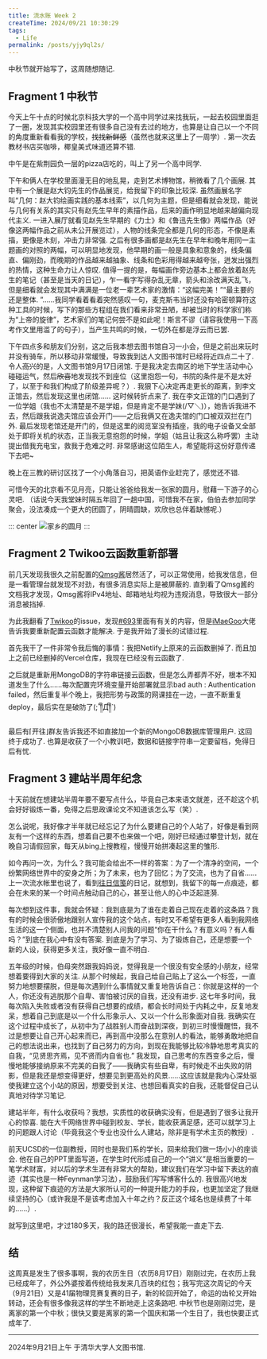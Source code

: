 ```yaml
---
title: 流水账 Week 2
createTime: 2024/09/21 10:30:29
tags:
  - Life
permalink: /posts/yjy9ql2s/
---
```



中秋节就开始写了，这周随想随记.

## Fragment 1 中秋节

今天上午十点的时候北京科技大学的一个高中同学过来找我玩，一起去校园里面逛了一圈，发现其实校园里还有很多自己没有去过的地方，也算是让自己以一个不同的角度重新看看我的学校，<s>找找新鲜感</s>（虽然也就来这里上了一周学）. 第一次去教材书店买咖啡，椰皇美式味道还算不错.

中午是在紫荆园负一层的pizza店吃的，叫上了另一个高中同学.

下午和俩人在学校里面漫无目的地乱晃，走到艺术博物馆，稍微看了几个画展.
其中有一个展是赵大钧先生的作品展览，给我留下的印象比较深. 虽然画展名字叫“几何：赵大钧绘画实践的基本线索”，以几何为主题，但是细看就会发现，能说与几何有关系的其实只有赵先生早年的素描作品，后来的画作明显地越来越偏向现代主义.
一进入展厅就看见赵先生早期的《力士》和《鲁迅先生像》两幅作品（好像这两幅作品之前从未公开展览过），人物的线条完全都是几何的形态，不像是素描，更像是木刻，冲击力非常强. 之后有很多画都是赵先生在早年和晚年用同一主题画的对照的两幅，可以明显地发现，他早期的画一般是具象和意象的，线条偏直、偏刚劲，而晚期的作品越来越抽象、线条和色彩用得越来越夸张，迸发出强烈的热情，这种生命力让人惊叹.
值得一提的是，每幅画作旁边基本上都会放着赵先生的笔记（甚至是当天的日记），乍一看字写得杂乱无章，箭头和涂改满天乱飞，但是细看就会发现其中满满是一位老一辈艺术家的激情：“这幅完美！”“最主要的还是整体. ”……我同学看着看着突然感叹一句，麦克斯韦当时还没有哈密顿算符这种工具的时候，写下的那些方程组在我们看来非常丑陋，却被当时的科学家们称为“上帝的旋律”，艺术家们的笔记何尝不是如此呢！斯言不谬（请容我使用一下高考作文里用滥了的句子），当产生共鸣的时候，一切外在都是浮云而已罢.

下午四点多和朋友们分别，这之后我本想去图书馆自习一小会，但是之前出来玩时并没有骑车，所以移动非常缓慢，导致我到达人文图书馆时已经将近四点二十了. 令人<s>高兴</s>的是，人文图书馆9月17日闭馆. 于是我决定去南区的地下学生活动中心碰碰运气，然后<s>欣喜</s>地发现找不到座位（这里抱怨一句，书院的条件是不是太好了，以至于和我们构成了阶级差异呢？）. 我狠下心决定再走更长的距离，到李文正馆去，然后发现这里也闭馆……
这时候转折点来了. 我在李文正馆的门口遇到了一位学姐（我也不太清楚是不是学姐，但是肯定不是学妹(/▽＼)），她告诉我进不去，然后跟我说逸夫馆应该会开门——之后我俩又在逸夫馆的门口被双双拦在门外. 最后发现老馆还是开门的，但是这里的阅览室没有插座，我的电子设备又全部处于即将关机的状态，正当我无意抱怨的时候，学姐（姑且让我这么称呼罢）主动提出借我充电宝，救我于危难之时.
非常感谢这位陌生人，希望能将这份好意传递下去吧~

晚上在三教的研讨区找了一个小角落自习，把英语作业赶完了，感觉还不错.

可惜今天的北京看不见月亮，只能让爸爸给我发一张家的圆月，慰藉一下游子的心灵吧. （话说今天我堂妹时隔五年回了一趟中国，可惜我不在家，伯伯去参加同学聚会，没法凑成一个更大的团圆了，阴晴圆缺，欢欣也总伴着缺憾呢.）

::: center
![家乡的圆月](https://p.sda1.dev/19/512f5321a0bd23e02ada975328951803/长沙之月.jpg)
:::

## Fragment 2 Twikoo云函数重新部署

前几天发现我很久之前配置的[Qmsg酱](https://qmsg.zendee.cn/)居然活了，可以正常使用，给我发信息，但是一看管理台就发现不对劲，有很多消息实际上是被屏蔽的. 直到看了Qmsg酱的文档我才发现，Qmsg酱将IPv4地址、邮箱地址均视为违规消息，导致很大一部分消息被挡掉.

为此我翻看了[Twikoo](https://github.com/twikoojs/twikoo)的issue，发现[#693](https://github.com/twikoojs/twikoo/issues/693)里面有有关的内容，但是[iMaeGoo](https://www.imaegoo.com/)大佬告诉我要重新配置云函数才能解决. 于是我开始了漫长的试错过程.

首先我干了一件非常令我后悔的事情：我把Netlify上原来的云函数删掉了. 而且加上之前已经删掉的Vercel仓库，我现在已经没有云函数了.

之后就是重新用MongoDB的字符串链接云函数，但是怎么弄都弄不好，根本不知道发生了什么……每次配置完环境变量开始部署就显示bad auth : Authentication failed，然后重复半个晚上，我把形势与政策的网课挂在一边，一直不断重复deploy，最后实在是破防了(;´༎ຶД༎ຶ`)

最后有⌈开往⌋群友告诉我还不如直接加一个新的MongoDB数据库管理用户. 这回终于成功了. 也算是收获了一个小教训吧，数据和链接字符串一定要留档，免得日后有忧.

## Fragment 3 建站半周年纪念

十天前就在想建站半周年要不要写点什么，毕竟自己本来语文就差，还不趁这个机会好好锻炼一番，免得之后思政课论文不知道该怎么写（笑）.

怎么说呢，我好像才半年就已经忘记了为什么要建自己的个人站了，好像是看到网友有一个这样的东西，想着自己要不也来做一个吧，刚好已经通过攀登计划，就在晚自习请假回家，每天从bing上搜教程，慢慢开始拼凑起这里的雏形.

如今再问一次，为什么？我可能会给出不一样的答案：为了一个清净的空间，一个纷繁网络世界中的安身之所；为了未来，也为了回忆；为了交流，也为了自省……上一次流水帐里也说了，看到[往日信笺](https://www.xingmail.cn/)的日记，就想到，我留下的每一点痕迹，都会在未来的某一个时间点触动自己的心，甚至让他人的心中泛起涟漪.

每次想到这件事，我就会怀疑：我到底是为了谁在走着自己现在走着的这条路？我有的时候会很骄傲地跟别人宣传我的这个站点，有时又不希望有更多人看到我网络生活的这一个侧面，也并不清楚别人问我的问题“你在干什么？有意义吗？有人看吗？”到底在我心中有没有答案. 到底是为了学习、为了锻炼自己，还是想要一个新的人设，获得更多关注，我好像一直不明白.

五年级的时候，伯母突然跟我妈妈说，觉得我是一个很没有安全感的小朋友，经常想着要得到大家的关注. 从那个时候起，我自己给自己贴上了这么一个标签，一直努力地想要摆脱，但是每次遇到什么事情就又重复地告诉自己：你就是这样的一个人，你还没有逃脱那个自卑、害怕被讨厌的自我，还没有进步. 这七年多时间，我每次陷入失败或者没有获得自己想要的成绩，都会长时间处于内耗之中，反复地发呆，想着自己到底是以一个什么形象示人、又以一个什么形象面对自我. 我确实在这个过程中成长了，从初中为了战胜别人而奋战到深夜，到初三时慢慢醒悟，我不过是想要让自己开心起来而已，再到高中没那么在意别人的看法，能够勇敢地把自己的想法说出来，也找到了自己努力的方向，到现在我能够比较冷静地思考真实的自我，“见贤思齐焉，见不贤而内自省也.” 我发现，自己思考的东西变多之后，慢慢地能够接纳原来不完美的自我了——我确实有些自卑，有时候走不出失败的阴影，但是我还是想变得更好，想要见到更高处的风景……这应该就是我内心深处驱使我建立这个小站的原因，想要受到关注、也想回看真实的自我，还能督促自己认真地对待学习笔记.

建站半年，有什么收获吗？我想，实质性的收获确实没有，但是遇到了很多让我开心的惊喜. 能在大千网络世界中碰到校友、学长，能收获满足感，还可以就学习上的问题跟人讨论（毕竟我这个专业也没什么人建站，除非是有学术主页的教授）.

前天UCSD的一位副教授，同时也是我们系的学长，回来给我们做一场小小的座谈会. 他在自己的PPT里面写道，在学生时代形成自己的一个“讲义”是相当重要的一笔学术财富，对以后的学术生涯有非常大的帮助，建议我们在学习中留下表达的痕迹（其实也是一种Feynman学习法），鼓励我们写写博客什么的. 我很高兴地发现，这种留下痕迹的方法是大家所认可的一种提升能力的手段，也更加坚定了我继续坚持的心（或许我是不是该考虑加入十年之约？反正这个域名也是续费了十年的……）.

就写到这里吧，才过180多天，我的路还很漫长，希望我能一直走下去.

## 结

这周真是发生了很多事啊，我的农历生日（农历8月17日）刚刚过完，在农历上我已经成年了，外公外婆按着传统给我发来几百块的红包；我写完这次周记的今天（9月21日）又是41届物理竞赛复赛的日子，新的轮回开始了，命运的齿轮又开始转动，还会有很多像我这样的学生不断地走上这条路吧. 中秋节也是刚刚过完，是离家的第一个中秋；很快又要是离家的第一个国庆和第一个生日了，我也快要正式成年了.

------

2024年9月21日上午
于清华大学人文图书馆.
